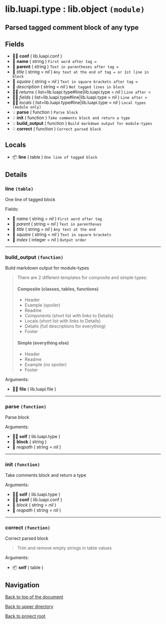 # lib.luapi.type : lib.object `(module)`

## Parsed tagged comment block of any type

## Fields

- 👨‍👦 **conf** ( lib.luapi.conf )
- 📝 **name** ( string )
	`First word after tag =`
- 📝 **parent** ( string )
	`Text in parentheses after tag =`
- 📝 _title_ ( string = *nil* )
	`Any text at the end of tag = or 1st line in block`
- 📝 _square_ ( string = *nil* )
	`Text in square brackets after tag =`
- 📝 _description_ ( string = *nil* )
	`Not tagged lines in block`
- 👨‍👦 _returns_ ( list=lib.luapi.type#line|lib.luapi.type = *nil* )
	`Line after <`
- 👨‍👦 _fields_ ( list=lib.luapi.type#line|lib.luapi.type = *nil* )
	`Line after >`
- 👨‍👦 _locals_ ( list=lib.luapi.type#line|lib.luapi.type = *nil* )
	`Local types (module only)`
- 💡 **parse** ( function )
	`Parse block`
- 💡 **init** ( function )
	`Take comments block and return a type`
- 💡 **build_output** ( function )
	`Build markdown output for module-types`
- 💡 **correct** ( function )
	`Correct parsed block`

## Locals

- 📦 **line** ( table )
	`One line of tagged block`

## Details

### line `(table)`

One line of tagged block

Fields:

- 📝 _name_ ( string = *nil* )
	`First word after tag`
- 📝 _parent_ ( string = *nil* )
	`Text in parentheses`
- 📝 _title_ ( string = *nil* )
	`Any text at the end`
- 📝 _square_ ( string = *nil* )
	`Text in square brackets`
- 🧮 _index_ ( integer = *nil* )
	`Output order`

---

### build_output `(function)`

Build markdown output for module-types

> There are 2 different templates for composite and simple types:
>
> #### Composite (classes, tables, functions)
>
> + Header
> + Example    (spoiler)
> + Readme
> + Components (short list with links to Details)
> + Locals     (short list with links to Details)
> + Details    (full descriptions for everything)
> + Footer
>
> #### Simple (everything else)
>
> + Header
> + Readme
> + Example   (no spoiler)
> + Footer

Arguments:

- 👨‍👦 **file** ( lib.luapi.file )

---

### parse `(function)`

Parse block

Arguments:

- 👨‍👦 **self** ( lib.luapi.type )
- 📝 **block** ( string )
- 📝 _reqpath_ ( string = *nil* )

---

### init `(function)`

Take comments block and return a type

Arguments:

- 👨‍👦 **self** ( lib.luapi.type )
- 👨‍👦 **conf** ( lib.luapi.conf )
- 📝 _block_ ( string = *nil* )
- 📝 _reqpath_ ( string = *nil* )

---

### correct `(function)`

Correct parsed block

> Trim and remove empty strings in table values

Arguments:

- 📦 **self** ( table )

## Navigation

[Back to top of the document](#libluapitype--libobject-module)

[Back to upper directory](..)

[Back to project root](/../..)
